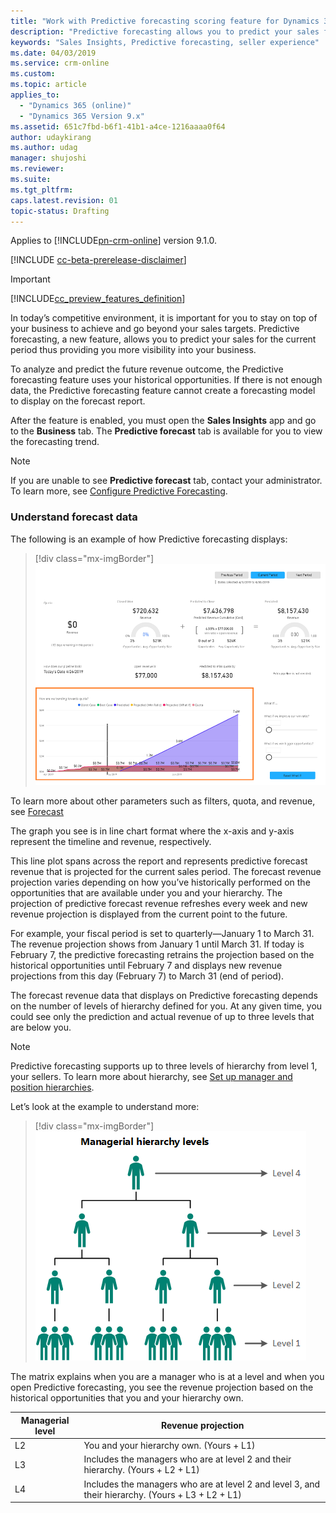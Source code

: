 ```yaml
---
title: "Work with Predictive forecasting scoring feature for Dynamics 365 for Customer Engagement | MicrosoftDocs"
description: "Predictive forecasting allows you to predict your sales for the current period by providing visibility into your business"
keywords: "Sales Insights, Predictive forecasting, seller experience"
ms.date: 04/03/2019
ms.service: crm-online
ms.custom: 
ms.topic: article
applies_to:
  - "Dynamics 365 (online)"
  - "Dynamics 365 Version 9.x"
ms.assetid: 651c7fbd-b6f1-41b1-a4ce-1216aaaa0f64
author: udaykirang
ms.author: udag
manager: shujoshi
ms.reviewer: 
ms.suite: 
ms.tgt_pltfrm: 
caps.latest.revision: 01
topic-status: Drafting
---
```


<!--# Public preview: Analyze revenue outcome using Predictive forecast-->

Applies to [!INCLUDE[pn-crm-online](../includes/pn-crm-online.md)] version 9.1.0.

[!INCLUDE [cc-beta-prerelease-disclaimer](../includes/cc-beta-prerelease-disclaimer.md)]

> [!IMPORTANT]
> [!INCLUDE[cc_preview_features_definition](../includes/cc-preview-features-definition.md)]  

In today’s competitive environment, it is important for you to stay on top of your business to achieve and go beyond your sales targets. Predictive forecasting, a new feature, allows you to predict your sales for the current period thus providing you more visibility into your business. 

To analyze and predict the future revenue outcome, the Predictive forecasting feature uses your historical opportunities. If there is not enough data, the Predictive forecasting feature cannot create a forecasting model to display on the forecast report.

After the feature is enabled, you must open the **Sales Insights** app and go to the **Business** tab. The **Predictive forecast** tab is available for you to view the forecasting trend.

> [!NOTE]
> If you are unable to see **Predictive forecast** tab, contact your administrator. To learn more, see [Configure Predictive Forecasting](../sales/configure-enable-dynamics-365-ai-sales.md#public-preview-configure-predictive-forecast). 

### Understand forecast data
The following is an example of how Predictive forecasting displays:

> [!div class="mx-imgBorder"]
> ![Predictive forecasting overview](media/d365-ai-business-predictive-forecast.png "Predictive forecasting overview")

To learn more about other parameters such as filters, quota, and revenue, see [Forecast](../sales/d365-ai-business-performance.md#forecast)

The graph you see is in line chart format where the x-axis and y-axis represent the timeline and revenue, respectively.

This line plot spans across the report and represents predictive forecast revenue that is projected for the current sales period. The forecast revenue projection varies depending on how you’ve historically performed on the opportunities that are available under you and your hierarchy. The projection of predictive forecast revenue refreshes every week and new revenue projection is displayed from the current point to the future.

For example, your fiscal period is set to quarterly—January 1 to March 31. The revenue projection shows from January 1 until March 31. If today is February 7, the predictive forecasting retrains the projection based on the historical opportunities until February 7 and displays new revenue projections from this day (February 7) to March 31 (end of period).

The forecast revenue data that displays on Predictive forecasting depends on the number of levels of hierarchy defined for you. At any given time, you could see only the prediction and actual revenue of up to three levels that are below you.

> [!NOTE]
> Predictive forecasting supports up to three levels of hierarchy from level 1, your sellers. To learn more about hierarchy, see [Set up manager and position hierarchies](/dynamics365/customer-engagement/admin/hierarchy-security#set-up-manager-and-position-hierarchies).

Let’s look at the example to understand more:

> [!div class="mx-imgBorder"]
> ![Managerial hierarchy levels](media/managerial-hierarchy.png "Managerial hierarchy levels") 

The matrix explains when you are a manager who is at a level and when you open Predictive forecasting, you see the revenue projection based on the historical opportunities that you and your hierarchy own.

| Managerial level   | Revenue projection |
|--------------------|--------------------|
|L2|You and your hierarchy own. (Yours + L1)|
|L3|Includes the managers who are at level 2 and their hierarchy. (Yours + L2 + L1)|
|L4|Includes the managers who are at level 2 and level 3, and their hierarchy. (Yours + L3 + L2 + L1)|
